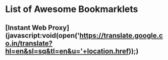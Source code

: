 # List of Awesome Bookmarklets

## [Instant Web Proxy] (javascript:void(open('https://translate.google.co.in/translate?hl=en&sl=sq&tl=en&u='+location.href));)
